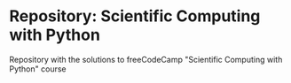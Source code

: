 # Repository: Scientific Computing with Python

Repository with the solutions to freeCodeCamp "Scientific Computing with Python" course

